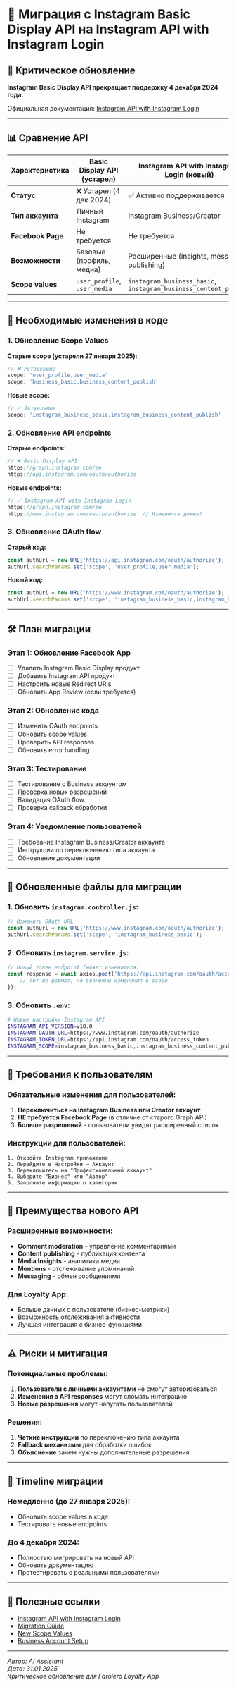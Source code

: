 # 🔄 Миграция с Instagram Basic Display API на Instagram API with Instagram Login

## 🚨 Критическое обновление

**Instagram Basic Display API прекращает поддержку 4 декабря 2024 года.**

Официальная документация: [Instagram API with Instagram Login](https://developers.facebook.com/docs/instagram-platform/instagram-api-with-instagram-login)

---

## 📊 Сравнение API

| Характеристика | Basic Display API (устарел) | Instagram API with Instagram Login (новый) |
|---------------|---------------------------|-------------------------------------------|
| **Статус** | ❌ Устарел (4 дек 2024) | ✅ Активно поддерживается |
| **Тип аккаунта** | Личный Instagram | Instagram Business/Creator |
| **Facebook Page** | Не требуется | Не требуется |
| **Возможности** | Базовые (профиль, медиа) | Расширенные (insights, messaging, publishing) |
| **Scope values** | `user_profile`, `user_media` | `instagram_business_basic`, `instagram_business_content_publish` |

---

## 🔧 Необходимые изменения в коде

### 1. Обновление Scope Values

**Старые scope (устарели 27 января 2025):**
```javascript
// ❌ Устаревшие
scope: 'user_profile,user_media'
scope: 'business_basic,business_content_publish'
```

**Новые scope:**
```javascript
// ✅ Актуальные
scope: 'instagram_business_basic,instagram_business_content_publish'
```

### 2. Обновление API endpoints

**Старые endpoints:**
```javascript
// ❌ Basic Display API
https://graph.instagram.com/me
https://api.instagram.com/oauth/authorize
```

**Новые endpoints:**
```javascript
// ✅ Instagram API with Instagram Login
https://graph.instagram.com/me
https://www.instagram.com/oauth/authorize  // Изменился домен!
```

### 3. Обновление OAuth flow

**Старый код:**
```javascript
const authUrl = new URL('https://api.instagram.com/oauth/authorize');
authUrl.searchParams.set('scope', 'user_profile,user_media');
```

**Новый код:**
```javascript
const authUrl = new URL('https://www.instagram.com/oauth/authorize');
authUrl.searchParams.set('scope', 'instagram_business_basic,instagram_business_content_publish');
```

---

## 🛠️ План миграции

### Этап 1: Обновление Facebook App
- [ ] Удалить Instagram Basic Display продукт
- [ ] Добавить Instagram API продукт
- [ ] Настроить новые Redirect URIs
- [ ] Обновить App Review (если требуется)

### Этап 2: Обновление кода
- [ ] Изменить OAuth endpoints
- [ ] Обновить scope values
- [ ] Проверить API responses
- [ ] Обновить error handling

### Этап 3: Тестирование
- [ ] Тестирование с Business аккаунтом
- [ ] Проверка новых разрешений
- [ ] Валидация OAuth flow
- [ ] Проверка callback обработки

### Этап 4: Уведомление пользователей
- [ ] Требование Instagram Business/Creator аккаунта
- [ ] Инструкции по переключению типа аккаунта
- [ ] Обновление документации

---

## 🔄 Обновленные файлы для миграции

### 1. Обновить `instagram.controller.js`:
```javascript
// Изменить OAuth URL
const authUrl = new URL('https://www.instagram.com/oauth/authorize');
authUrl.searchParams.set('scope', 'instagram_business_basic');
```

### 2. Обновить `instagram.service.js`:
```javascript
// Новый токен endpoint (может измениться)
const response = await axios.post('https://api.instagram.com/oauth/access_token', {
    // Тот же формат, но возможны изменения в scope
});
```

### 3. Обновить `.env`:
```bash
# Новые настройки Instagram API
INSTAGRAM_API_VERSION=v18.0
INSTAGRAM_OAUTH_URL=https://www.instagram.com/oauth/authorize
INSTAGRAM_TOKEN_URL=https://api.instagram.com/oauth/access_token
INSTAGRAM_SCOPE=instagram_business_basic,instagram_business_content_publish
```

---

## 🎯 Требования к пользователям

### Обязательные изменения для пользователей:
1. **Переключиться на Instagram Business или Creator аккаунт**
2. **НЕ требуется Facebook Page** (в отличие от старого Graph API)
3. **Больше разрешений** - пользователи увидят расширенный список

### Инструкции для пользователей:
```
1. Откройте Instagram приложение
2. Перейдите в Настройки → Аккаунт
3. Переключитесь на "Профессиональный аккаунт"
4. Выберите "Бизнес" или "Автор"
5. Заполните информацию о категории
```

---

## 🚀 Преимущества нового API

### Расширенные возможности:
- **Comment moderation** - управление комментариями
- **Content publishing** - публикация контента
- **Media Insights** - аналитика медиа
- **Mentions** - отслеживание упоминаний
- **Messaging** - обмен сообщениями

### Для Loyalty App:
- Больше данных о пользователе (бизнес-метрики)
- Возможность отслеживания активности
- Лучшая интеграция с бизнес-функциями

---

## ⚠️ Риски и митигация

### Потенциальные проблемы:
1. **Пользователи с личными аккаунтами** не смогут авторизоваться
2. **Изменения в API responses** могут сломать интеграцию
3. **Новые разрешения** могут напугать пользователей

### Решения:
1. **Четкие инструкции** по переключению типа аккаунта
2. **Fallback механизмы** для обработки ошибок
3. **Объяснение** зачем нужны дополнительные разрешения

---

## 📅 Timeline миграции

### Немедленно (до 27 января 2025):
- Обновить scope values в коде
- Тестировать новые endpoints

### До 4 декабря 2024:
- Полностью мигрировать на новый API
- Обновить документацию
- Протестировать с реальными пользователями

---

## 🔗 Полезные ссылки

- [Instagram API with Instagram Login](https://developers.facebook.com/docs/instagram-platform/instagram-api-with-instagram-login)
- [Migration Guide](https://developers.facebook.com/docs/instagram-platform)
- [New Scope Values](https://developers.facebook.com/docs/instagram-platform/instagram-api-with-instagram-login#permissions)
- [Business Account Setup](https://help.instagram.com/502981923235522)

---

*Автор: AI Assistant*  
*Дата: 31.01.2025*  
*Критическое обновление для Farolero Loyalty App*
